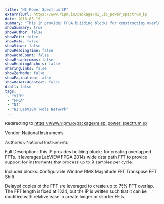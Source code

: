 ```yaml
---
title: "NI Power Spectrum IP"
externalUrl: https://www.vipm.io/package/ni_lib_power_spectrum_ip
date: 2016-05-19
summary: "This IP provides FPGA building blocks for constructing overlapping FFTs."
showSummary: true
showAuthor: false
showEdit: false
showData: false
showViews: false
showReadingTime: false
showWordCount: false
showBreadcrumbs: false
showHeadingAnchors: false
sharingLinks: false
showZenMode: false
showPagination: false
showRelatedContent: false
draft: false
tags:
 - "VIPM"
 - "FPGA"
 - "NI"
 - "NI LabVIEW Tools Network"
---
```


Redirecting to https://www.vipm.io/package/ni_lib_power_spectrum_ip

Vendor: National Instruments

Author(s): National Instruments
 
Full Description:
This IP provides building blocks for creating overlapped FFTs.  It leverages LabVIEW FPGA 2014s wide data path FFT to provide support for instruments that process up to 8 samples per cycle.

Included blocks:
Configurable Window
RMS Magnitude
FFT Transpose
FFT Shift

Delayed copies of the FFT are leveraged to create up to 75% FFT overlap.  The FFT length is fixed at 1024, but the IP is written such that it can be modified with relative ease to create longer or shorter FFTs.